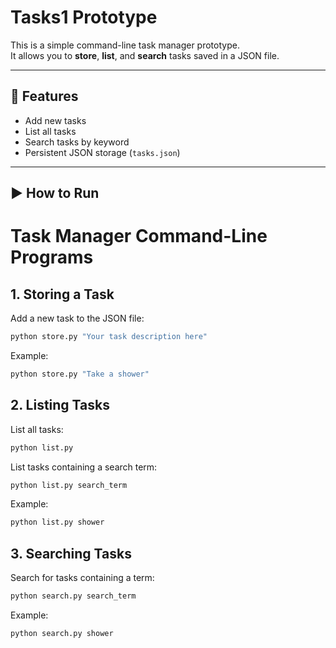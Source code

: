 # Tasks1 Prototype

This is a simple command-line task manager prototype.  
It allows you to **store**, **list**, and **search** tasks saved in a JSON file.

---

## 🧩 Features
- Add new tasks
- List all tasks
- Search tasks by keyword
- Persistent JSON storage (`tasks.json`)

---

## ▶️ How to Run

# Task Manager Command-Line Programs

## 1. Storing a Task
Add a new task to the JSON file:

```sh
python store.py "Your task description here"
```
Example:
```sh
python store.py "Take a shower"
```

## 2. Listing Tasks
List all tasks:

```sh
python list.py
```

List tasks containing a search term:

```sh
python list.py search_term
```
Example:
```sh
python list.py shower
```

## 3. Searching Tasks
Search for tasks containing a term:

```sh
python search.py search_term
```
Example:
```sh
python search.py shower
```
